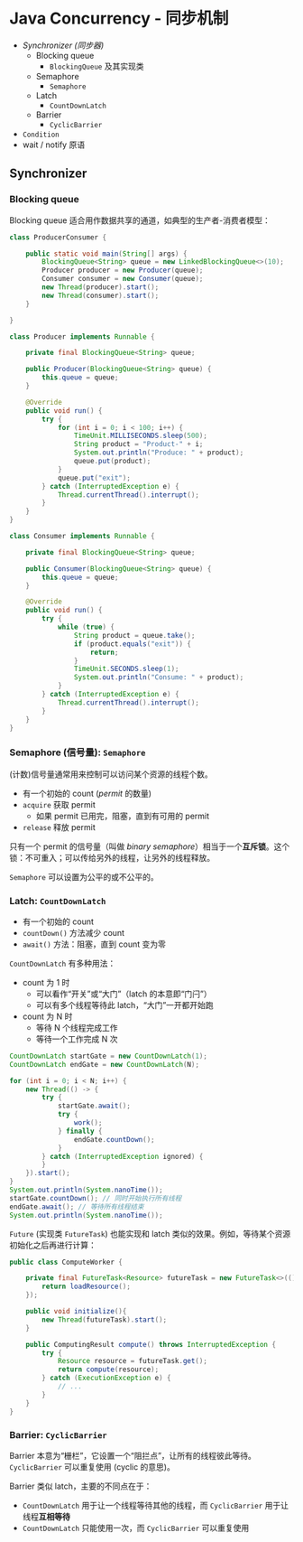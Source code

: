 # Java Concurrency - 同步机制

+ _Synchronizer (同步器)_
  + Blocking queue
    + `BlockingQueue` 及其实现类
  + Semaphore
    + `Semaphore`
  + Latch
    + `CountDownLatch`
  + Barrier
    + `CyclicBarrier`
+ `Condition`
+ wait / notify 原语

## Synchronizer

### Blocking queue

Blocking queue 适合用作数据共享的通道，如典型的生产者-消费者模型：

```Java
class ProducerConsumer {

    public static void main(String[] args) {
        BlockingQueue<String> queue = new LinkedBlockingQueue<>(10);
        Producer producer = new Producer(queue);
        Consumer consumer = new Consumer(queue);
        new Thread(producer).start();
        new Thread(consumer).start();
    }

}

class Producer implements Runnable {

    private final BlockingQueue<String> queue;

    public Producer(BlockingQueue<String> queue) {
        this.queue = queue;
    }

    @Override
    public void run() {
        try {
            for (int i = 0; i < 100; i++) {
                TimeUnit.MILLISECONDS.sleep(500);
                String product = "Product-" + i;
                System.out.println("Produce: " + product);
                queue.put(product);
            }
            queue.put("exit");
        } catch (InterruptedException e) {
            Thread.currentThread().interrupt();
        }
    }
}

class Consumer implements Runnable {

    private final BlockingQueue<String> queue;

    public Consumer(BlockingQueue<String> queue) {
        this.queue = queue;
    }

    @Override
    public void run() {
        try {
            while (true) {
                String product = queue.take();
                if (product.equals("exit")) {
                    return;
                }
                TimeUnit.SECONDS.sleep(1);
                System.out.println("Consume: " + product);
            }
        } catch (InterruptedException e) {
            Thread.currentThread().interrupt();
        }
    }
}
```

### Semaphore (信号量): `Semaphore`

(计数)信号量通常用来控制可以访问某个资源的线程个数。

+ 有一个初始的 count (_permit_ 的数量)
+ `acquire` 获取 permit
  + 如果 permit 已用完，阻塞，直到有可用的 permit
+ `release` 释放 permit

只有一个 permit 的信号量（叫做 _binary semaphore_）相当于一个**互斥锁**。这个锁：不可重入；可以传给另外的线程，让另外的线程释放。

`Semaphore` 可以设置为公平的或不公平的。

### Latch: `CountDownLatch`

+ 有一个初始的 count
+ `countDown()` 方法减少 count
+ `await()` 方法：阻塞，直到 count 变为零

`CountDownLatch` 有多种用法：

+ count 为 1 时
  + 可以看作“开关”或“大门”（latch 的本意即“门闩”）
  + 可以有多个线程等待此 latch，“大门”一开都开始跑
+ count 为 N 时
  + 等待 N 个线程完成工作
  + 等待一个工作完成 N 次

```Java
CountDownLatch startGate = new CountDownLatch(1);
CountDownLatch endGate = new CountDownLatch(N);

for (int i = 0; i < N; i++) {
    new Thread(() -> {
        try {
            startGate.await();
            try {
                work();
            } finally {
                endGate.countDown();
            }
        } catch (InterruptedException ignored) {
        }
    }).start();
}
System.out.println(System.nanoTime());
startGate.countDown(); // 同时开始执行所有线程
endGate.await(); // 等待所有线程结束
System.out.println(System.nanoTime());
```

`Future` (实现类 `FutureTask`) 也能实现和 latch 类似的效果。例如，等待某个资源初始化之后再进行计算：

```Java
public class ComputeWorker {

    private final FutureTask<Resource> futureTask = new FutureTask<>(() -> {
        return loadResource();
    });

    public void initialize(){
        new Thread(futureTask).start();
    }

    public ComputingResult compute() throws InterruptedException {
        try {
            Resource resource = futureTask.get();
            return compute(resource);
        } catch (ExecutionException e) {
            // ...
        }
    }
}
```

### Barrier: `CyclicBarrier`

Barrier 本意为“栅栏”，它设置一个“阻拦点”，让所有的线程彼此等待。`CyclicBarrier` 可以重复使用 (cyclic 的意思)。

Barrier 类似 latch，主要的不同点在于：

+ `CountDownLatch` 用于让一个线程等待其他的线程，而 `CyclicBarrier` 用于让线程**互相等待**
+ `CountDownLatch` 只能使用一次，而 `CyclicBarrier` 可以重复使用
